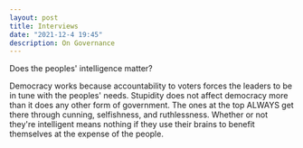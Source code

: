 ```yaml
---
layout: post
title: Interviews
date: "2021-12-4 19:45"
description: On Governance
---
```


Does the peoples' intelligence matter?

Democracy works because accountability to voters forces the leaders to be in tune with the peoples' needs. Stupidity does not affect democracy more than it does any other form of government. The ones at the top ALWAYS get there through cunning, selfishness, and ruthlessness. Whether or not they're intelligent means nothing if they use their brains to benefit themselves at the expense of the people.
